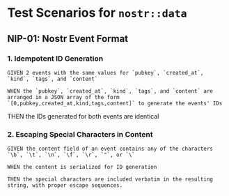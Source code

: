 # Test Scenarios for `nostr::data`

## NIP-01: Nostr Event Format

### 1. Idempotent ID Generation

    GIVEN 2 events with the same values for `pubkey`, `created_at`, `kind`, `tags`, and `content`

    WHEN the `pubkey`, `created_at`, `kind`, `tags`, and `content` are arranged in a JSON array of the form `[0,pubkey,created_at,kind,tags,content]` to generate the events' IDs

THEN the IDs generated for both events are identical

### 2. Escaping Special Characters in Content

    GIVEN the content field of an event contains any of the characters `\b`, `\t`, `\n`, `\f`, `\r`, `"`, or `\`

    WHEN the content is serialized for ID generation

    THEN the special characters are included verbatim in the resulting string, with proper escape sequences.
